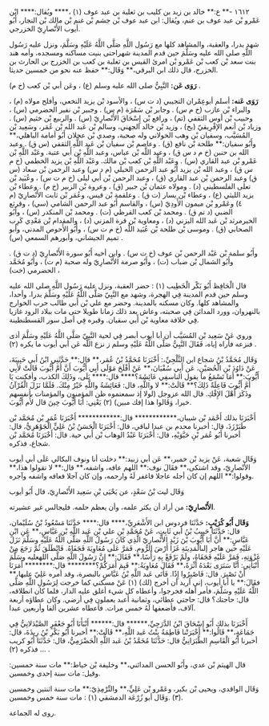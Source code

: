 ١٦١٢ -** ع:** خالد بن زيد بن كليب بن ثعلبة بن عبد عوف (١) ،**** ويُقال:**** ابْن عَمْرو بْن عبد عوف بن عنم، ويُقال: ابن عبد عوف بْن جشم بْن غنم بْن مالك بْن النجار، أَبُو أيوب الأَنْصارِيّ الخزرجي.

شهد بدرا، والعقبة، والمشاهد كلها مع رَسُول اللَّهِ صَلَّى اللَّهُ عَلَيْهِ وسَلَّمَ، ونزل عليه رَسُول اللَّهِ صلى الله عليه وسَلَّمَ حين قدم المدينة شهراحتى بنيت مساكنه ومسجده، وأمه هند بنت سعد بْن كعب بْن عَمْرو بْن امرئ القيس بن ثعلبة بن كعب بن الخزرج بن الحارث بن الخزرج، قال ذلك ابن البرقي،** وَقَال:** حفظ عنه نحو من خمسين حديثا.

**رَوَى عَن:** النَّبِيُّ صلى الله عليه وسلم (ع) ، وعَن أبي بْن كعب (خ م) .

**رَوَى عَنه:** أسلم أبوعِمْران التجيبي (د ت س) ، والأسود بْن يزيد النخعي، وأفلح مولاه (م) ، والبراء بْن عازب (خ م س) . وجابر بْن سَمُرَة (م س) . وجبير بْن نفير الحضرمي (س) ، وحبيب بْن أوس الثقفي (تم) ، ورافع بْن إِسْحَاقَ الأَنْصارِيّ (س) . والربيع بْن خثيم (س) . وزياد بْن أنعم الإفْرِيقيّ (بخ) ، وزيد بْن خالد الجهني، وسالم بْن عَبد الله بْن عُمَر، وسَعِيد بْن المُسَيَّب، وسفيان بْن وهب الخولاني وله صحبة، وصدي بْن عجلان أَبُو أمامة الباهلي،** وأَبُو سفيان:** طلحة بْن نافع (ق) . وعاصم بْن سفيان بْن عَبد اللَّهِ الثقفي (س ق) . وعبد الله بن حنبن (خ م د س ق) ، وعبد اللَّه بْن عباس، وعبد اللَّهِ بْن أَبي عتبة. وعَبْد اللَّهِ بْن عَمْرو بْن عبد القاري (س) . وعَبْد اللَّهِ بْن كعب بْن مالك. وعَبْد اللَّهِ بْن يزيد الخطمي (خ م س ق) ، وعبد الله بْن يزيد أَبُو عبد الرحمن الحبلي (م د س) وعبد الرحمن بْن سعاد (س ق) وعبد الرحمن بْن عبد القاري (ق) ، وعبد الرحمن بْن أَبي ليلى (خ م ت س) ، وعُبَيد بْن تعلى الفلسطيني (د) . ومولاه عثمان بْن جبير (ق) ، وعروة بْن الزبير (خ م) . وعطاء بْن يزيد الليثي (ع) ، وعطاء بْن يسار (ت ق) . وعلقمة بْن قيس، وعُمَر بْن ثابت الأَنْصارِيّ (م ٤) وعَمْرو بْن ميمون الأَودِيّ (س) ، والقاسم أَبُو عبد الرحمن الشامي (سي) ، وقرثع الضبي (د تم ق) . ومحمد بْن كعب القرظي (ت) . ومحمد بْن المنكدر (س) ، وأَبُو الخيرمرثد بْن عَبد الله اليزني (د) ، ومعاوية بْن قرة المزني (د) ، والمقدام بْن مَعْدِي كَرِب الصحابي (ق) . وموسى بْن طلحة بْن عُبَيد اللَّه (خ م ت س) ، وأَبُو الأَحوص المدني، وأبو تميم الجيشاني، وأبورهم السمعي (س) .

وأَبُو سلمة بْن عَبْد الرحمن بْن عوف (خ ت س) . وابن أخيه أَبُو سورة الأَنْصارِيّ (د ت ق) . وأَبُو الشمال بْن ضباب (ت) ، وأَبُو صرمة الأَنْصارِيّ وله صحبة (م ت) ، وأَبُو مُحَمَّد الحضرمي (خت) ،

قال الْحَافِظ أَبُو بَكْر الْخَطِيب (١) : حضر العقبة، ونزل عليه رَسُول اللَّهِ صلى الله عليه وسلم حين قدم المدينة فِي الهجرة، وشهد مع النَّبِيّ صَلَّى اللَّهُ عَلَيْهِ وسَلَّمَ بدرا، وأحدا، والمشاهد كلها. وكان مسكنه بالمدينة. وحضر مع علي بْن أَبي طالب حرب الخوارج بالنهروان، وورد المدائن فِي صحبته، وعاش بعد ذلك زمانا طويلا حتى مات ببلاد الرود غازيا فِي خلافة معاوية بْن أَبي سفيان. وقبره فِي أصل سور القسطنطينة.

وروي عَنْ سَعِيد بْن المُسَيَّب أن أبا أيوب أبصر فِي لحية النَّبِيّ صَلَّى اللَّهُ عَلَيْهِ وسَلَّمَ أذى فنزعه فأراه إياه، فَقَالَ النَّبِيُّ صَلَّى اللَّهُ عَلَيْهِ وسلم ز نزع اللَّه عَن أبي أيوب ما يكره (٢) .

وَقَال مُحَمَّدُ بْنُ شجاع ابن الثَّلْجِيِّ،: أَخْبَرَنَا مُحَمَّدُ بْنُ عُمَر،** قال:** حَدَّثَنِي ابْنُ أَبي حَبِيبَةَ، عَنْ دَاوُدَ بْنِ الْحُصَيْنِ، عَن أَبِي سُفْيَانَ،** عَنْ أَفْلَحَ مَوْلَى أَبِي أَيُّوبَ أَنَّ أُمَّ أَيُّوبَ قَالَتْ لأَبِي أَيُّوبَ:** أَمَا تَسْمَعُ ما يقول الناسفِي عَائِشَةَ؟**** قال:**** بَلَى، وذَلِكَ الكذب، وأفكنت يَا أُمَّ أَيُّوبَ فَاعِلَةٌ ذَلِكَ؟** قَالَتْ:** لا واللَّهِ، قال: فَعَائِشَةُ واللَّهِ خَيْرٌ مِنْكَ. فَلَمَّا نَزَلَ الْقُرْآنُ وذَكَرَ أَهْلَ الإِفْكِ. قال الله عزوجل (لولا إذ سمعتموه ظن المؤمنون والمؤمنات بأنفسهم خيرا، وَقَالوا هذا إفك مبين) (٢) يَعْنِي: أَبَا أَيُّوبَ حِينَ قال لأُم أَيُّوبَ.

أَخْبَرَنَا بذلك أَحْمَد بْن شيبان،************ قال:************ أَخْبَرَنَا عُمَر بْن مُحَمَّد بْن طَبَرْزَذَ، قال: أخبرنا محدم بن عبدا لباقي، قال: أَخْبَرَنَا الْحَسَنُ بْنُ عَلِيٍّ الْجَوْهَرِيُّ، قال: أخبرنا أَبُو عُمَر بْنِ حَيَّوَيْهِ، قال: أَخْبَرَنَا عَبْدُ الوهاب بْن أَبي حية. قال: أَخْبَرَنَا مُحَمَّد بْن شجاع، فذكره.

وَقَال شعبة، عَنْ يزيد بْن خمير،** عَن أبي زبيد:** دخلت أنا ونوف البكالي عَلَى أبي أيوب الأَنْصارِيّ، وقد اشتكى،** فقَالَ نوف:** اللهم عافه، واشفه،** قال:** لا تقولوا هذا،** وقولوا:** اللهم إن كان أجله عاجلا فاغفر لَهُ وارحمه، وإن كان آجلا فعافه واشفه وآجره.

وَقَال ليث بْنُ سَعْدٍ، عن يَحْيَى بْنِ سَعِيد الأَنْصارِيّ، قال أَبُو أيوب

**الأَنْصارِيّ:** من أراد أن يكثر علمه، وأن يعظم حلمه. فليجالس غير عشيرته.

**وَقَال أَبُو كُرَيْبٍ:** حَدَّثَنَا فردوس ابن الأَشْعَرِيِّ،**** قال:**** حَدَّثَنَا مَسْعُودُ بْنُ سُلَيْمان، قال: حَدَّثَنَا حَبِيبُ بْنُ أَبي ثَابِتٍ، عَنْ مُحَمَّدِ بْنِ علي بْن عَبد اللَّهِ بْن عَبَّاسٍ،** عَنِ ابْنِ عَبَّاسٍ:** أَنَّ أَبَا أَيُّوبَ بْنَ زَيْدٍ الأَنْصارِيّ الَّذِي كَانَ رَسُولُ اللَّهِ صَلَّى اللَّهُ عَلَيْهِ وسَلَّمَ نَزَلَ عَلَيْهِ حين هاجر إلىالْمَدِينَةِ غَزَا أَرْضَ الرُّومِ. فَمَرَّ عَلَى مُعَاوِيَةَ فَجَفَاهُ. فَانْطَلَقَ ثُمَّ رَجَعَ مِنْ غَزْوَتِهِ، فَمَرَّ عَلَيْهِ فَجَفَاهُ، ولَمْ يَرْفَعْ بِهِ رَأْسًا،** فَقَالَ:** إِنَّ رَسُولَ اللَّهِ صَلَّى اللهعليه وسَلَّمَ أَنْبَأَنِي: أَنَّا سَنَرَى بَعْدَهُ أَثْرَةً،** فَقَالَ مُعَاوِيَةُ:** فَبِمَ أَمَرَكُمْ؟******** قال:******** أَمَرَنَا أَنْ نَصْبِرَ. قال: فَاصْبِرُوا إِذًا. فَأَتَى عَبد اللَّهِ بْنُ عَبَّاسٍ بالبصرة، وقد أمره عَلِيّ عليها،** فقَالَ:** يا أبا أيوب، إني أريد أن أخرج (لك) (١) عَنْ مسكني كما خرجت لِرَسُولِ اللَّهِ صَلَّى اللَّهُ عَلَيْهِ وسَلَّمَ، فأمر أهله فخرجوا، وأعطاه كل شيء أغلق عليه الدار، فلما كان انطلاقه، قال: حاجتك؟ قال: حاجتي عطائي، وثمانية أعبد يعملون فِي أرضي. وكان عطاؤه أربعة آلاف، فأضعفها لَهُ خمس مرات. فأعطاه عشرين ألفا وأربعين عبدا.

أَخْبَرَنَا بذلك أَبُو إِسْحَاقَ ابْنُ الدَّرَجِيِّ،****** قال:****** أَنْبَأَنَا أَبُو جَعْفَرٍ الصَّيْدَلانِيُّ فِي جَمَاعَةٍ،** قَالُوا:** أَخْبَرَتْنا فَاطِمَةُ بِنْتُ عَبد اللَّهِ،** قَالَتْ:** أخبرنا أَبُو بَكْرِ بْنُ رِيذَةَ، قال: أخبرنا أَبُو الْقَاسِمِ الطَّبَرَانِيُّ قال: حَدَّثَنَا مُحَمَّدُ بْنُ عَبد اللَّهِ الْحَضْرَمِيُّ، قال: حَدَّثَنَا أَبُو كريب ... فذكره (٢) .

قال الهيثم بْن عدي، وأَبُو الحسن المدائني،** وخليفة بْن خياط:** مات سنة خمسين: وقيل: مات سنة إحدى وخمسين.

وَقَال الواقدي، ويحيى بْن بكير، وعَمْرو بْن عَلِيٍّ،** والتِّرْمِذِيّ:** مات سنة اثنتين وخمسين (٣) .وَقَال أبو زُرْعَة الدمشقي (١) : مات سنة خمس وخمسين.

روى له الجماعة.